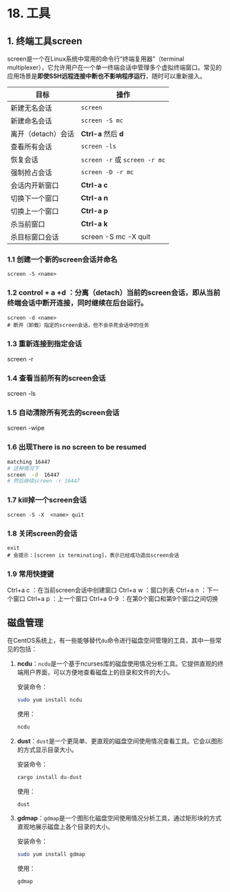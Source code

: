 # 18. 工具
## 1. 终端工具screen

screen是一个在Linux系统中常用的命令行“终端复用器”（terminal multiplexer），它允许用户在一个单一终端会话中管理多个虚拟终端窗口。常见的应用场景是**即使SSH远程连接中断也不影响程序运行**，随时可以重新接入。

| 目标           | 操作                           |
| ------------ | ---------------------------- |
| 新建无名会话       | `screen`                     |
| 新建命名会话       | `screen -S mc`               |
| 离开（detach）会话 | **Ctrl-a** 然后 **d**          |
| 查看所有会话       | `screen -ls`                 |
| 恢复会话         | `screen -r` 或 `screen -r mc` |
| 强制抢占会话       | `screen -D -r mc`            |
| 会话内开新窗口      | **Ctrl-a** **c**             |
| 切换下一个窗口      | **Ctrl-a** **n**             |
| 切换上一个窗口      | **Ctrl-a** **p**             |
| 杀当前窗口        | **Ctrl-a** **k**             |
| 杀目标窗口会话 | screen -S mc -X quit |


### 1.1 创建一个新的screen会话并命名
```
screen -S <name>
```

### 1.2 control + a +d ：分离（detach）当前的screen会话，即从当前终端会话中断开连接，同时继续在后台运行。
```
screen -d <name>
# 断开（卸载）指定的screen会话，但不会杀死会话中的任务
```

### 1.3 重新连接到指定会话
screen -r <name>

### 1.4 查看当前所有的screen会话
screen -ls

### 1.5 自动清除所有死去的screen会话
screen -wipe

### 1.6 出现There is no screen to be resumed 
```bash
matching 16447
# 这种情况下
screen  -d  16447
# 然后继续screen -r 16447
```

### 1.7 kill掉一个screen会话

```
screen -S -X  <name> quit
```

### 1.8 关闭screen的会话
```
exit 
# 会提示：[screen is terminating]，表示已经成功退出screen会话
```

### 1.9 常用快捷键
Ctrl+a c ：在当前screen会话中创建窗口
Ctrl+a w ：窗口列表
Ctrl+a n ：下一个窗口
Ctrl+a p ：上一个窗口
Ctrl+a 0-9 ：在第0个窗口和第9个窗口之间切换

## 磁盘管理
在CentOS系统上，有一些能够替代`du`命令进行磁盘空间管理的工具，其中一些常见的包括：

1. **ncdu**：`ncdu`是一个基于ncurses库的磁盘使用情况分析工具。它提供直观的终端用户界面，可以方便地查看磁盘上的目录和文件的大小。

   安装命令：
   ```bash
   sudo yum install ncdu
   ```

   使用：
   ```bash
   ncdu
   ```

2. **dust**：`dust`是一个更简单、更直观的磁盘空间使用情况查看工具。它会以图形的方式显示目录大小。

   安装命令：
   ```bash
   cargo install du-dust
   ```

   使用：
   ```bash
   dust
   ```

3. **gdmap**：`gdmap`是一个图形化磁盘空间使用情况分析工具，通过矩形块的方式直观地展示磁盘上各个目录的大小。

   安装命令：
   ```bash
   sudo yum install gdmap
   ```

   使用：
   ```bash
   gdmap
   ```
